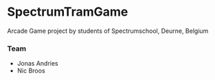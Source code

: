 # SpectrumTramGame
Arcade Game project by students of Spectrumschool, Deurne, Belgium

### Team
- Jonas Andries
- Nic Broos